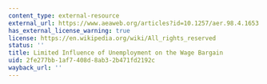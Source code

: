 ```yaml
---
content_type: external-resource
external_url: https://www.aeaweb.org/articles?id=10.1257/aer.98.4.1653
has_external_license_warning: true
license: https://en.wikipedia.org/wiki/All_rights_reserved
status: ''
title: Limited Influence of Unemployment on the Wage Bargain
uid: 2fe277bb-1af7-408d-8ab3-2b471fd2192c
wayback_url: ''
---
```

